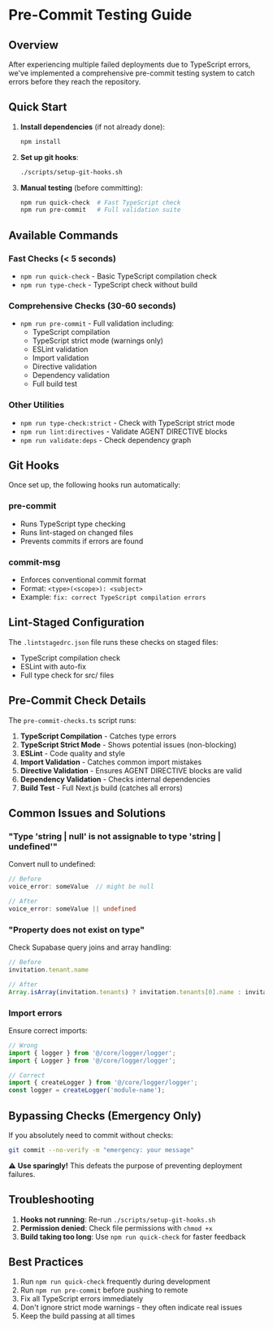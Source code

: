 # Pre-Commit Testing Guide

## Overview

After experiencing multiple failed deployments due to TypeScript errors, we've implemented a comprehensive pre-commit testing system to catch errors before they reach the repository.

## Quick Start

1. **Install dependencies** (if not already done):
   ```bash
   npm install
   ```

2. **Set up git hooks**:
   ```bash
   ./scripts/setup-git-hooks.sh
   ```

3. **Manual testing** (before committing):
   ```bash
   npm run quick-check  # Fast TypeScript check
   npm run pre-commit   # Full validation suite
   ```

## Available Commands

### Fast Checks (< 5 seconds)
- `npm run quick-check` - Basic TypeScript compilation check
- `npm run type-check` - TypeScript check without build

### Comprehensive Checks (30-60 seconds)
- `npm run pre-commit` - Full validation including:
  - TypeScript compilation
  - TypeScript strict mode (warnings only)
  - ESLint validation
  - Import validation
  - Directive validation
  - Dependency validation
  - Full build test

### Other Utilities
- `npm run type-check:strict` - Check with TypeScript strict mode
- `npm run lint:directives` - Validate AGENT DIRECTIVE blocks
- `npm run validate:deps` - Check dependency graph

## Git Hooks

Once set up, the following hooks run automatically:

### pre-commit
- Runs TypeScript type checking
- Runs lint-staged on changed files
- Prevents commits if errors are found

### commit-msg
- Enforces conventional commit format
- Format: `<type>(<scope>): <subject>`
- Example: `fix: correct TypeScript compilation errors`

## Lint-Staged Configuration

The `.lintstagedrc.json` file runs these checks on staged files:
- TypeScript compilation check
- ESLint with auto-fix
- Full type check for src/ files

## Pre-Commit Check Details

The `pre-commit-checks.ts` script runs:

1. **TypeScript Compilation** - Catches type errors
2. **TypeScript Strict Mode** - Shows potential issues (non-blocking)
3. **ESLint** - Code quality and style
4. **Import Validation** - Catches common import mistakes
5. **Directive Validation** - Ensures AGENT DIRECTIVE blocks are valid
6. **Dependency Validation** - Checks internal dependencies
7. **Build Test** - Full Next.js build (catches all errors)

## Common Issues and Solutions

### "Type 'string | null' is not assignable to type 'string | undefined'"
Convert null to undefined:
```typescript
// Before
voice_error: someValue  // might be null

// After
voice_error: someValue || undefined
```

### "Property does not exist on type"
Check Supabase query joins and array handling:
```typescript
// Before
invitation.tenant.name

// After
Array.isArray(invitation.tenants) ? invitation.tenants[0].name : invitation.tenants.name
```

### Import errors
Ensure correct imports:
```typescript
// Wrong
import { logger } from '@/core/logger/logger';
import { Logger } from '@/core/logger/logger';

// Correct
import { createLogger } from '@/core/logger/logger';
const logger = createLogger('module-name');
```

## Bypassing Checks (Emergency Only)

If you absolutely need to commit without checks:
```bash
git commit --no-verify -m "emergency: your message"
```

⚠️ **Use sparingly!** This defeats the purpose of preventing deployment failures.

## Troubleshooting

1. **Hooks not running**: Re-run `./scripts/setup-git-hooks.sh`
2. **Permission denied**: Check file permissions with `chmod +x`
3. **Build taking too long**: Use `npm run quick-check` for faster feedback

## Best Practices

1. Run `npm run quick-check` frequently during development
2. Run `npm run pre-commit` before pushing to remote
3. Fix all TypeScript errors immediately
4. Don't ignore strict mode warnings - they often indicate real issues
5. Keep the build passing at all times